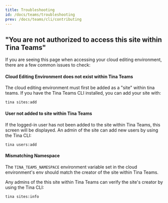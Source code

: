 ```yaml
---
title: Troubleshooting
id: /docs/teams/troubleshooting
prev: /docs/teams/cli/contributing
---
```


## "You are not authorized to access this site within Tina Teams"

If you are seeing this page when accessing your cloud editing environment, there are a few common issues to check:

#### Cloud Editing Environment does not exist within Tina Teams

The cloud editing environment must first be added as a "site" within tina teams. If you have the Tina Teams CLI installed, you can add your site with:

```
tina sites:add
```

#### User not added to site within Tina Teams

If the logged-in user has not been added to the site within Tina Teams, this screen will be displayed. An admin of the site can add new users by using the Tina CLI:

```
tina users:add
```

#### Mismatching Namespace

The `TINA_TEAMS_NAMESPACE` environment variable set in the cloud environment's env should match the creator of the site within Tina Teams.

Any admins of the this site within Tina Teams can verify the site's creator by using the Tina CLI:

```
tina sites:info
```
